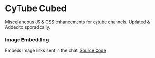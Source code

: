 # CyTube Cubed

Miscellaneous JS & CSS enhancements for cytube channels. Updated & Added to sporadically.

### Image Embedding

Embeds image links sent in the chat. [Source Code](https://github.com/06000208/CyTube-Cubed/blob/master/image-embedding.js)
